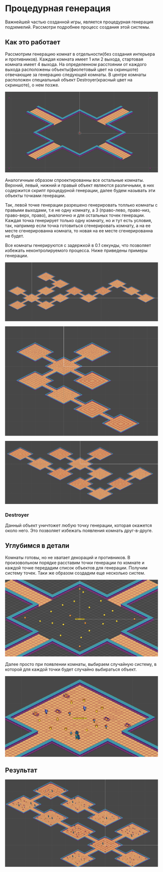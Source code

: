 # Процедурная генерация

Важнейшей частью созданной игры, является процедурная генерация подземелий. Рассмотри подробнее процесс создания этой системы.

## Как это работает

Рассмотрим генерацию комнат в отдельности(без создания интерьера и противников). Каждая комната имеет 1 или 2 выхода, стартовая комната имеет 4 выхода. На определенном расстоянии от каждого выхода расположены объекты(фиолетовый цвет на скриншоте) отвечающие за генерацию следующей комнаты. В центре комнаты расположен специальный объект Destroyer(красный цвет на скриншоте), о нем позже.

![](Images/EntryRoom.png)

Аналогичным образом спроектированны все остальные комнаты. Верхний, левый, нижний и правый объект являются различными, в них содержится скрипт процедурной генерации, далее будем называть эти объекты точками генерации.

Так, левой точке генерации разрешено генерировать толлько комнаты с правыми выходами, т.е не одну комнату, а 3 (право-лево, право-низ, право-верх, право), аналогично и для остальных точек генерации. Каждая точка генерирует только одну комнату, но и тут есть условия, так, например если точка готовиться сгенерировать комнату, а на ее месте сгенерированна комната, то новая на ее месте сгенерированна не будет.

Все комнаты генерируются с задержкой в 0.1 секунды, что позволяет избежать неконтролируемого процесса. Ниже приведены примеры генерации.

![](Images/PG1.png)

![](Images/PG2.png)

![](Images/PG3.png)

### Destroyer

Данный объект уничтожет любую точку генерации, которая окажется около него. Это позволяет избежать появления комнать друг-в-друге.

## Углубимся в детали

Комнаты готовы, но не хватает декораций и противников.
В произовольном порядке расставим точки генерации по комнате и каждой точке передадим список объектов для генерации. Получим систему точек. Таки же образом создадим еще несколько систем.

![](Images/RandObj.png)

Далее просто при появлении комнаты, выбираем случайную систему, в которой для каждой точки будет случайно выбираться объект.

![](Images/ROGen.png)

## Результат

![](Images/RORes.png)
